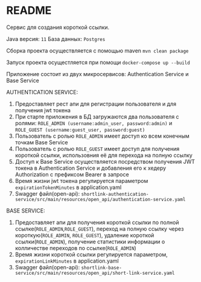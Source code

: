 # README #
Cервис для создания короткой ссылки.


Java версия: `11`
База данных: `Postgres`

Сборка проекта осуществляется с помощью maven
`mvn clean package`

Запуск проекта осущестляется при помощи `docker-compose up --build`

Приложение состоит из двух микросервисов: Authentication Service и Base Service

AUTHENTICATION SERVICE:
1) Предоставляет рест апи для регистрации пользователя и для получения jwt токена
2) При старте приложения в БД загружаются два пользователя c ролями: `ROLE_ADMIN (username:admin_user, password:admin)`
и `ROLE_GUEST (username:guest_user, password:guest)`
3) Пользователь с ролью `ROLE_ADMIN` имеет доступ ко всем конечным точкам Base Service
4) Пользователь с ролью `ROLE_GUEST` имеет доступ для получения короткой ссылки, использовния её для перехода на полную ссылку
5) Доступ к Base Service осуществляется посредством получения JWT токена в Authentication Service и добавления его к хедеру
Authorization с префиксом Bearer в запросе
6) Время жизни jwt токена регулируется параметром `expirationTokenMinutes` в application.yaml
7) Swagger файл(open-api): `shortlink-authentication-service/src/main/resources/open_api/authentication-service.yaml`
    

BASE SERVICE:   
1) Предоставляет апи для получения короткой ссылки по полной ссылке(`ROLE_ADMIN`,`ROLE_GUEST`), 
переход на полную ссылку через короткую(`ROLE_ADMIN`, `ROLE_GUEST`), удаление короткой ссылки(`ROLE_ADMIN`),
получение статистики информации о колличестве переходов по ссылке(`ROLE_ADMIN`)
2) Время жизни короткой ссылки регулируется параметром, `expirationLinkMinutes` в application.yaml
3) Swagger файл(open-api): `shortlink-base-service/src/main/resources/open_api/short-link-service.yaml`

